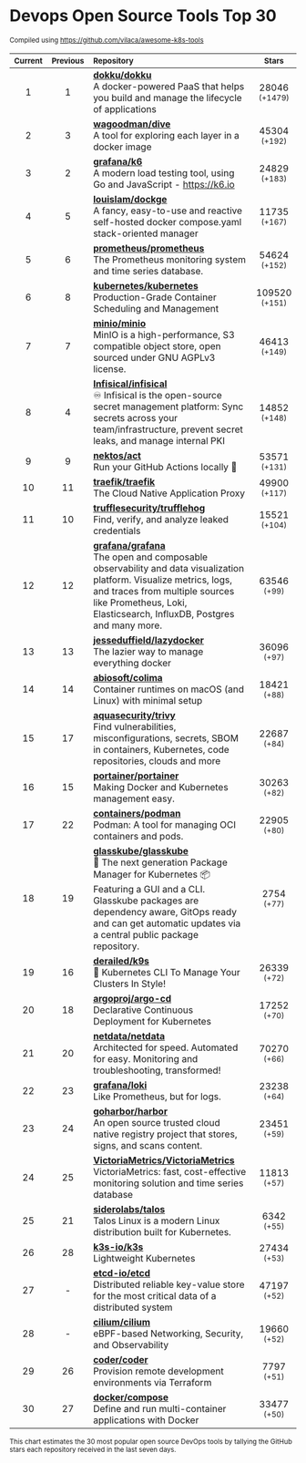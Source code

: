 # Devops Open Source Tools Top 30
<sup>Compiled using https://github.com/vilaca/awesome-k8s-tools</sup>
<div align="center">

|<sub>Current</sub>|<sub>Previous</sub>|<sub>Repository</sub>|<sub>Stars</sub>|
|:---:|:---:|:---|:---:|
|1|1|[**dokku/dokku**](https://github.com/dokku/dokku)<br/>A docker-powered PaaS that helps you build and manage the lifecycle of applications|28046 <sup>(+1479)</sup>|
|2|3|[**wagoodman/dive**](https://github.com/wagoodman/dive)<br/>A tool for exploring each layer in a docker image|45304 <sup>(+192)</sup>|
|3|2|[**grafana/k6**](https://github.com/grafana/k6)<br/>A modern load testing tool, using Go and JavaScript - https://k6.io|24829 <sup>(+183)</sup>|
|4|5|[**louislam/dockge**](https://github.com/louislam/dockge)<br/>A fancy, easy-to-use and reactive self-hosted docker compose.yaml stack-oriented manager|11735 <sup>(+167)</sup>|
|5|6|[**prometheus/prometheus**](https://github.com/prometheus/prometheus)<br/>The Prometheus monitoring system and time series database.|54624 <sup>(+152)</sup>|
|6|8|[**kubernetes/kubernetes**](https://github.com/kubernetes/kubernetes)<br/>Production-Grade Container Scheduling and Management|109520 <sup>(+151)</sup>|
|7|7|[**minio/minio**](https://github.com/minio/minio)<br/>MinIO is a high-performance, S3 compatible object store, open sourced under GNU AGPLv3 license.|46413 <sup>(+149)</sup>|
|8|4|[**Infisical/infisical**](https://github.com/Infisical/infisical)<br/>♾ Infisical is the open-source secret management platform: Sync secrets across your team/infrastructure, prevent secret leaks, and manage internal PKI|14852 <sup>(+148)</sup>|
|9|9|[**nektos/act**](https://github.com/nektos/act)<br/>Run your GitHub Actions locally 🚀|53571 <sup>(+131)</sup>|
|10|11|[**traefik/traefik**](https://github.com/traefik/traefik)<br/>The Cloud Native Application Proxy|49900 <sup>(+117)</sup>|
|11|10|[**trufflesecurity/trufflehog**](https://github.com/trufflesecurity/trufflehog)<br/>Find, verify, and analyze leaked credentials|15521 <sup>(+104)</sup>|
|12|12|[**grafana/grafana**](https://github.com/grafana/grafana)<br/>The open and composable observability and data visualization platform. Visualize metrics, logs, and traces from multiple sources like Prometheus, Loki, Elasticsearch, InfluxDB, Postgres and many more. |63546 <sup>(+99)</sup>|
|13|13|[**jesseduffield/lazydocker**](https://github.com/jesseduffield/lazydocker)<br/>The lazier way to manage everything docker|36096 <sup>(+97)</sup>|
|14|14|[**abiosoft/colima**](https://github.com/abiosoft/colima)<br/>Container runtimes on macOS (and Linux) with minimal setup|18421 <sup>(+88)</sup>|
|15|17|[**aquasecurity/trivy**](https://github.com/aquasecurity/trivy)<br/>Find vulnerabilities, misconfigurations, secrets, SBOM in containers, Kubernetes, code repositories, clouds and more|22687 <sup>(+84)</sup>|
|16|15|[**portainer/portainer**](https://github.com/portainer/portainer)<br/>Making Docker and Kubernetes management easy.|30263 <sup>(+82)</sup>|
|17|22|[**containers/podman**](https://github.com/containers/podman)<br/>Podman: A tool for managing OCI containers and pods.|22905 <sup>(+80)</sup>|
|18|19|[**glasskube/glasskube**](https://github.com/glasskube/glasskube)<br/>🧊 The next generation Package Manager for Kubernetes 📦 Featuring a GUI and a CLI. Glasskube packages are dependency aware, GitOps ready and can get automatic updates via a central public package repository.|2754 <sup>(+77)</sup>|
|19|16|[**derailed/k9s**](https://github.com/derailed/k9s)<br/>🐶 Kubernetes CLI To Manage Your Clusters In Style!|26339 <sup>(+72)</sup>|
|20|18|[**argoproj/argo-cd**](https://github.com/argoproj/argo-cd)<br/>Declarative Continuous Deployment for Kubernetes|17252 <sup>(+70)</sup>|
|21|20|[**netdata/netdata**](https://github.com/netdata/netdata)<br/>Architected for speed. Automated for easy. Monitoring and troubleshooting, transformed!|70270 <sup>(+66)</sup>|
|22|23|[**grafana/loki**](https://github.com/grafana/loki)<br/>Like Prometheus, but for logs.|23238 <sup>(+64)</sup>|
|23|24|[**goharbor/harbor**](https://github.com/goharbor/harbor)<br/>An open source trusted cloud native registry project that stores, signs, and scans content.|23451 <sup>(+59)</sup>|
|24|25|[**VictoriaMetrics/VictoriaMetrics**](https://github.com/VictoriaMetrics/VictoriaMetrics)<br/>VictoriaMetrics: fast, cost-effective monitoring solution and time series database|11813 <sup>(+57)</sup>|
|25|21|[**siderolabs/talos**](https://github.com/siderolabs/talos)<br/>Talos Linux is a modern Linux distribution built for Kubernetes.|6342 <sup>(+55)</sup>|
|26|28|[**k3s-io/k3s**](https://github.com/k3s-io/k3s)<br/>Lightweight Kubernetes|27434 <sup>(+53)</sup>|
|27|-|[**etcd-io/etcd**](https://github.com/etcd-io/etcd)<br/>Distributed reliable key-value store for the most critical data of a distributed system|47197 <sup>(+52)</sup>|
|28|-|[**cilium/cilium**](https://github.com/cilium/cilium)<br/>eBPF-based Networking, Security, and Observability|19660 <sup>(+52)</sup>|
|29|26|[**coder/coder**](https://github.com/coder/coder)<br/>Provision remote development environments via Terraform|7797 <sup>(+51)</sup>|
|30|27|[**docker/compose**](https://github.com/docker/compose)<br/>Define and run multi-container applications with Docker|33477 <sup>(+50)</sup>|


</div>

<sub>This chart estimates the 30 most popular open source DevOps tools by tallying the GitHub stars each repository received in the last seven days.</sub>
